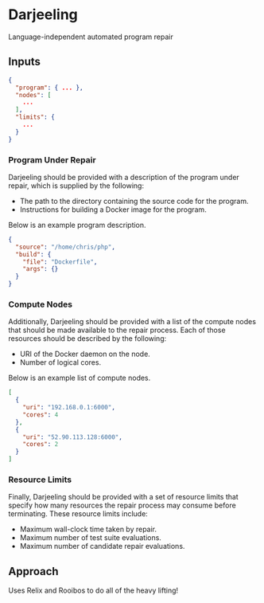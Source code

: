 # Darjeeling

Language-independent automated program repair

## Inputs

```json
{
  "program": { ... },
  "nodes": [
    ...
  ],
  "limits": {
    ...
  }
}
```

### Program Under Repair

Darjeeling should be provided with a description of the program under repair,
which is supplied by the following:

* The path to the directory containing the source code for the program.
* Instructions for building a Docker image for the program.

Below is an example program description.

```json
{
  "source": "/home/chris/php",
  "build": {
    "file": "Dockerfile",
    "args": {}
  }
}
```

### Compute Nodes

Additionally, Darjeeling should be provided with a list of the compute
nodes that should be made available to the repair process. Each of those
resources should be described by the following:

* URI of the Docker daemon on the node.
* Number of logical cores.

Below is an example list of compute nodes.

```json
[
  {
    "uri": "192.168.0.1:6000",
    "cores": 4
  },
  {
    "uri": "52.90.113.128:6000",
    "cores": 2
  }
]
```

### Resource Limits

Finally, Darjeeling should be provided with a set of resource limits that
specify how many resources the repair process may consume before
terminating. These resource limits include:

* Maximum wall-clock time taken by repair.
* Maximum number of test suite evaluations.
* Maximum number of candidate repair evaluations.


## Approach

Uses Relix and Rooibos to do all of the heavy lifting!
